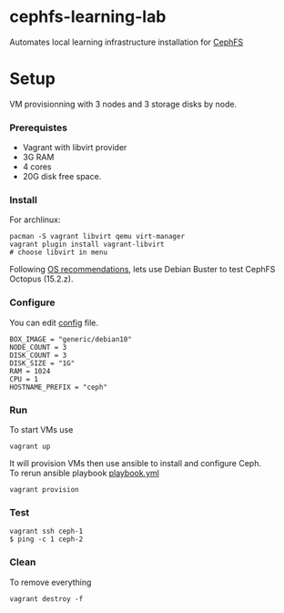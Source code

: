 # cephfs-learning-lab
Automates local learning infrastructure installation for [CephFS](https://docs.ceph.com/en/latest/)

# Setup

VM provisionning with 3 nodes and 3 storage disks by node.  

### Prerequistes
- Vagrant with libvirt provider
- 3G RAM
- 4 cores
- 20G disk free space.  

### Install
For archlinux:  
```
pacman -S vagrant libvirt qemu virt-manager
vagrant plugin install vagrant-libvirt
# choose libvirt in menu
```
Following [OS recommendations](https://docs.ceph.com/en/latest/start/os-recommendations/), lets use Debian Buster to test CephFS Octopus (15.2.z).  

### Configure
You can edit [config](config) file.
```
BOX_IMAGE = "generic/debian10"
NODE_COUNT = 3
DISK_COUNT = 3
DISK_SIZE = "1G"
RAM = 1024
CPU = 1
HOSTNAME_PREFIX = "ceph"
```

### Run

To start VMs use
```
vagrant up
```
It will provision VMs then use ansible to install and configure Ceph.  
To rerun ansible playbook [playbook.yml](playbook.yml)
```
vagrant provision
```
### Test
```
vagrant ssh ceph-1
$ ping -c 1 ceph-2
```

### Clean

To remove everything
```
vagrant destroy -f
```
